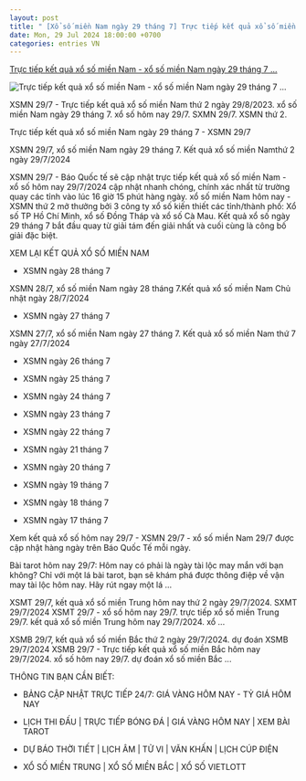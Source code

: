 ```yaml
---
layout: post
title: " [Xổ số miền Nam ngày 29 tháng 7] Trực tiếp kết quả xổ số miền Nam - xổ số miền Nam ngày 29 tháng 7 ..."
date: Mon, 29 Jul 2024 18:00:00 +0700
categories: entries VN
---
```

[Trực tiếp kết quả xổ số miền Nam - xổ số miền Nam ngày 29 tháng 7 ...](https://baoquocte.vn/truc-tiep-ket-qua-xo-so-mien-nam-xo-so-mien-nam-ngay-29-thang-7-xsmn-297-xo-so-hom-nay-2972024-279826.html)

![Trực tiếp kết quả xổ số miền Nam - xổ số miền Nam ngày 29 tháng 7 ...](https://cdn.baoquocte.vn/stores/news_dataimages/dangtuan/072022/12/23/in_social/xsmn-thu-2-xo-so-mien-nam-thu-2-xsmn-2911-xo-so-mien-nam-hom-nay20220712235414.5086730.jpg?randTime=1722256938)

XSMN 29/7 - Trực tiếp kết quả xổ số miền Nam thứ 2 ngày 29/8/2023. xổ số miền Nam ngày 29 tháng 7. xổ số hôm nay 29/7. SXMN 29/7. XSMN thứ 2.

Trực tiếp kết quả xổ số miền Nam ngày 29 tháng 7 - XSMN 29/7

XSMN 29/7, xổ số miền Nam ngày 29 tháng 7. Kết quả xổ số miền Namthứ 2 ngày 29/7/2024

XSMN 29/7 - Báo Quốc tế sẽ cập nhật trực tiếp kết quả xổ số miền Nam - xổ số hôm nay 29/7/2024 cập nhật nhanh chóng, chính xác nhất từ trường quay các tỉnh vào lúc 16 giờ 15 phút hàng ngày. xổ số miền Nam hôm nay - XSMN thứ 2 mở thưởng bởi 3 công ty xổ số kiến thiết các tỉnh/thành phố: Xổ số TP Hồ Chí Minh, xổ số Đồng Tháp và xổ số Cà Mau. Kết quả xổ số ngày 29 tháng 7 bắt đầu quay từ giải tám đến giải nhất và cuối cùng là công bố giải đặc biệt.

XEM LẠI KẾT QUẢ XỔ SỐ MIỀN NAM

- XSMN ngày 28 tháng 7

XSMN 28/7, xổ số miền Nam ngày 28 tháng 7.Kết quả xổ số miền Nam Chủ nhật ngày 28/7/2024

- XSMN ngày 27 tháng 7

XSMN 27/7, xổ số miền Nam ngày 27 tháng 7. Kết quả xổ số miền Nam thứ 7 ngày 27/7/2024

- XSMN ngày 26 tháng 7

- XSMN ngày 25 tháng 7

- XSMN ngày 24 tháng 7

- XSMN ngày 23 tháng 7

- XSMN ngày 22 tháng 7

- XSMN ngày 21 tháng 7

- XSMN ngày 20 tháng 7

- XSMN ngày 19 tháng 7

- XSMN ngày 18 tháng 7

- XSMN ngày 17 tháng 7

Xem kết quả xổ số hôm nay 29/7 - XSMN 29/7 - xổ số miền Nam 29/7 được cập nhật hàng ngày trên Báo Quốc Tế mỗi ngày.

Bài tarot hôm nay 29/7: Hôm nay có phải là ngày tài lộc may mắn với bạn không? Chỉ với một lá bài tarot, bạn sẽ khám phá được thông điệp về vận may tài lộc hôm nay. Hãy rút ngay một lá ...

XSMT 29/7, kết quả xổ số miền Trung hôm nay thứ 2 ngày 29/7/2024. SXMT 29/7/2024 XSMT 29/7 - xổ số hôm nay 29/7. trực tiếp xổ số miền Trung 29/7. kết quả xổ số miền Trung hôm nay 29/7/2024. xổ ...

XSMB 29/7, kết quả xổ số miền Bắc thứ 2 ngày 29/7/2024. dự đoán XSMB 29/7/2024 XSMB 29/7 - Trực tiếp kết quả xổ số miền Bắc hôm nay 29/7/2024. xổ số hôm nay 29/7. dự đoán xổ số miền Bắc ...

THÔNG TIN BẠN CẦN BIẾT:

- BẢNG CẬP NHẬT TRỰC TIẾP 24/7: GIÁ VÀNG HÔM NAY - TỶ GIÁ HÔM NAY

- LỊCH THI ĐẤU | TRỰC TIẾP BÓNG ĐÁ | GIÁ VÀNG HÔM NAY | XEM BÀI TAROT

- DỰ BÁO THỜI TIẾT | LỊCH ÂM | TỬ VI | VĂN KHẤN | LỊCH CÚP ĐIỆN

- XỔ SỐ MIỀN TRUNG | XỔ SỐ MIỀN BẮC | XỔ SỐ VIETLOTT

